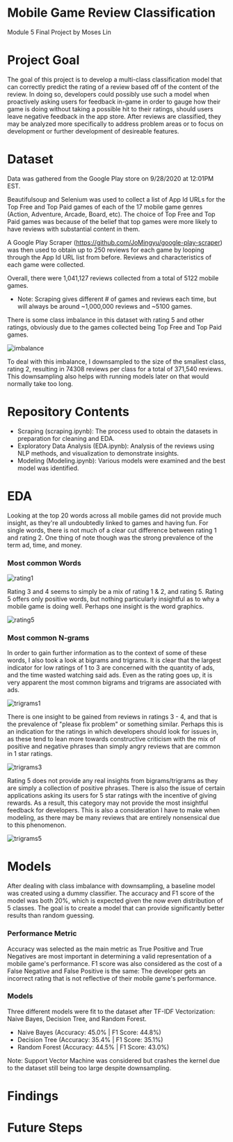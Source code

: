 # Mobile Game Review Classification
Module 5 Final Project by Moses Lin

# Project Goal
The goal of this project is to develop a multi-class classification model that can correctly predict the rating of a review based off of the content of the review. In doing so, developers could possibly use such a model when proactively asking users for feedback in-game in order to gauge how their game is doing without taking a possible hit to their ratings, should users leave negative feedback in the app store. After reviews are classified, they may be analyzed more specifically to address problem areas or to focus on development or further development of desireable features.

# Dataset
Data was gathered from the Google Play store on 9/28/2020 at 12:01PM EST.

Beautifulsoup and Selenium was used to collect a list of App Id URLs for the Top Free and Top Paid games of each of the 17 mobile game genres (Action, Adventure, Arcade, Board, etc). The choice of Top Free and Top Paid games was because of the belief that top games were more likely to have reviews with substantial content in them.

A Google Play Scraper (https://github.com/JoMingyu/google-play-scraper) was then used to obtain up to 250 reviews for each game by looping through the App Id URL list from before. Reviews and characteristics of each game were collected.

Overall, there were 1,041,127 reviews collected from a total of 5122 mobile games.
- Note: Scraping gives different # of games and reviews each time, but will always be around ~1,000,000 reviews and ~5100 games.

There is some class imbalance in this dataset with rating 5 and other ratings, obviously due to the games collected being Top Free and Top Paid games.

![imbalance](/images/classimbalance.png)

To deal with this imbalance, I downsampled to the size of the smallest class, rating 2, resulting in 74308 reviews per class for a total of 371,540 reviews.
This downsampling also helps with running models later on that would normally take too long.

# Repository Contents
- Scraping (scraping.ipynb): The process used to obtain the datasets in preparation for cleaning and EDA.
- Exploratory Data Analysis (EDA.ipynb): Analysis of the reviews using NLP methods, and visualization to demonstrate insights.
- Modeling (Modeling.ipynb): Various models were examined and the best model was identified.

# EDA
Looking at the top 20 words across all mobile games did not provide much insight, as they're all undoubtedly linked to games and having fun. For single words, there is not much of a clear cut difference between rating 1 and rating 2. One thing of note though was the strong prevalence of the term ad, time, and money.

### Most common Words

![rating1](/images/top20mostcommonwordsrating1.png)

Rating 3 and 4 seems to simply be a mix of rating 1 & 2, and rating 5. Rating 5 offers only positive words, but nothing particularly insightful as to why a mobile game is doing well. Perhaps one insight is the word graphics.

![rating5](/images/top20mostcommonwordsrating5.png)

### Most common N-grams

In order to gain further information as to the context of some of these words, I also took a look at bigrams and trigrams. It is clear that the largest indicator for low ratings of 1 to 3 are concerned with the quantity of ads, and the time wasted watching said ads. Even as the rating goes up, it is very apparent the most common bigrams and trigrams are associated with ads.

![trigrams1](/images/top20mostcommontrigramsrating1.png)

There is one insight to be gained from reviews in ratings 3 - 4, and that is the prevalence of "please fix problem" or something similar. Perhaps this is an indication for the ratings in which developers should look for issues in, as these tend to lean more towards constructive criticism with the mix of positive and negative phrases than simply angry reviews that are common in 1 star ratings.

![trigrams3](/images/top20mostcommontrigramsrating3.png)

Rating 5 does not provide any real insights from bigrams/trigrams as they are simply a collection of positive phrases. There is also the issue of certain applications asking its users for 5 star ratings with the incentive of giving rewards. As a result, this category may not provide the most insightful feedback for developers. This is also a consideration I have to make when modeling, as there may be many reviews that are entirely nonsensical due to this phenomenon.

![trigrams5](/images/top20mostcommontrigramsrating5.png)

# Models
After dealing with class imbalance with downsampling, a baseline model was created using a dummy classifier. The accuracy and F1 score of the model was both 20%, which is expected given the now even distribution of 5 classes. The goal is to create a model that can provide significantly better results than random guessing.

### Performance Metric
Accuracy was selected as the main metric as True Positive and True Negatives are most important in determining a valid representation of a mobile game's performance. 
F1 score was also considered as the cost of a False Negative and False Positive is the same: The developer gets an incorrect rating that is not reflective of their mobile game's performance.

### Models
Three different models were fit to the dataset after TF-IDF Vectorization: Naive Bayes, Decision Tree, and Random Forest.
- Naive Bayes (Accuracy: 45.0% | F1 Score: 44.8%)
- Decision Tree (Accuracy: 35.4% | F1 Score: 35.1%)     
- Random Forest (Accuracy: 44.5% | F1 Score: 43.0%)

Note: Support Vector Machine was considered but crashes the kernel due to the dataset still being too large despite downsampling.

# Findings



# Future Steps


